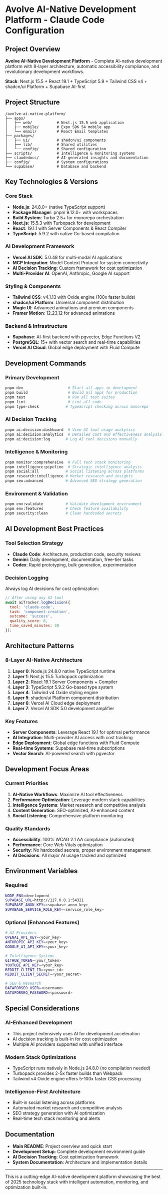 # Avolve AI-Native Development Platform - Claude Code Configuration

## Project Overview

**Avolve AI-Native Development Platform** - Complete AI-native development platform with 8-layer architecture, automatic accessibility compliance, and revolutionary development workflows.

**Stack**: Next.js 15.5 + React 19.1 + TypeScript 5.9 + Tailwind CSS v4 + shadcn/ui Platform + Supabase AI-first

## Project Structure

```
/avolve-ai-native-platform/
├── apps/
│   ├── web/           # Next.js 15.5 web application
│   ├── mobile/        # Expo SDK 54 mobile app
│   └── email/         # React Email templates
├── packages/
│   ├── ui/            # shadcn/ui components
│   ├── lib/           # Shared utilities
│   └── config/        # Shared configuration
├── scripts/           # Intelligence & monitoring systems
├── claudedocs/        # AI-generated insights and documentation
├── config/            # System configurations
└── supabase/          # Database and backend
```

## Key Technologies & Versions

### Core Stack
- **Node.js**: 24.8.0+ (native TypeScript support)
- **Package Manager**: pnpm 9.12.0+ with workspaces
- **Build System**: Turbo 2.5+ for monorepo orchestration
- **Next.js**: 15.5.3 with Turbopack for development
- **React**: 19.1.1 with Server Components & React Compiler
- **TypeScript**: 5.9.2 with native Go-based compilation

### AI Development Framework
- **Vercel AI SDK**: 5.0.48 for multi-modal AI applications
- **MCP Integration**: Model Context Protocol for system connectivity
- **AI Decision Tracking**: Custom framework for cost optimization
- **Multi-Provider AI**: OpenAI, Anthropic, Google AI support

### Styling & Components
- **Tailwind CSS**: v4.1.13 with Oxide engine (100x faster builds)
- **shadcn/ui Platform**: Universal component distribution
- **Magic UI**: Advanced animations and premium components
- **Framer Motion**: 12.23.12 for advanced animations

### Backend & Infrastructure
- **Supabase**: AI-first backend with pgvector, Edge Functions V2
- **PostgreSQL**: 15+ with vector search and real-time capabilities
- **Vercel AI Cloud**: Global edge deployment with Fluid Compute

## Development Commands

### Primary Development
```bash
pnpm dev                    # Start all apps in development
pnpm build                  # Build all apps for production
pnpm test                   # Run all test suites
pnpm lint                   # Lint all code
pnpm type-check            # TypeScript checking across monorepo
```

### AI Decision Tracking
```bash
pnpm ai:decision:dashboard  # View AI tool usage analytics
pnpm ai:decision:analytics  # Detailed cost and effectiveness analysis
pnpm ai:decision:log       # Log AI tool decisions manually
```

### Intelligence & Monitoring
```bash
pnpm monitor:comprehensive  # Full tech stack monitoring
pnpm intelligence:pipeline  # Strategic intelligence analysis
pnpm social:all            # Social listening across platforms
pnpm research:intelligence # Market research and insights
pnpm seo:advanced          # Advanced SEO strategy generation
```

### Environment & Validation
```bash
pnpm env:validate          # Validate development environment
pnpm env:features          # Check feature availability
pnpm security:clean        # Clean hardcoded secrets
```

## AI Development Best Practices

### Tool Selection Strategy
- **Claude Code**: Architecture, production code, security reviews
- **Gemini**: Daily development, documentation, free-tier tasks
- **Codex**: Rapid prototyping, bulk generation, experimentation

### Decision Logging
Always log AI decisions for cost optimization:
```javascript
// After using any AI tool
await aiTracker.logDecision({
  tool: 'claude-code',
  task: 'component-creation',
  outcome: 'success',
  quality_score: 8,
  time_saved_minutes: 30
});
```

## Architecture Patterns

### 8-Layer AI-Native Architecture
1. **Layer 0**: Node.js 24.8.0 native TypeScript runtime
2. **Layer 1**: Next.js 15.5 Turbopack optimization
3. **Layer 2**: React 19.1 Server Components + Compiler
4. **Layer 3**: TypeScript 5.9.2 Go-based type system
5. **Layer 4**: Tailwind v4 Oxide styling engine
6. **Layer 5**: shadcn/ui Platform component distribution
7. **Layer 6**: Vercel AI Cloud edge deployment
8. **Layer 7**: Vercel AI SDK 5.0 development amplifier

### Key Features
- **Server Components**: Leverage React 19.1 for optimal performance
- **AI Integration**: Multi-provider AI access with cost tracking
- **Edge Deployment**: Global edge functions with Fluid Compute
- **Real-time Systems**: Supabase real-time subscriptions
- **Vector Search**: AI-powered search with pgvector

## Development Focus Areas

### Current Priorities
1. **AI-Native Workflows**: Maximize AI tool effectiveness
2. **Performance Optimization**: Leverage modern stack capabilities
3. **Intelligence Systems**: Market research and competitive analysis
4. **Content Generation**: SEO-optimized, AI-enhanced content
5. **Social Listening**: Comprehensive platform monitoring

### Quality Standards
- **Accessibility**: 100% WCAG 2.1 AA compliance (automated)
- **Performance**: Core Web Vitals optimization
- **Security**: No hardcoded secrets, proper environment management
- **AI Decisions**: All major AI usage tracked and optimized

## Environment Variables

### Required
```bash
NODE_ENV=development
SUPABASE_URL=http://127.0.0.1:54321
SUPABASE_ANON_KEY=<supabase_anon_key>
SUPABASE_SERVICE_ROLE_KEY=<service_role_key>
```

### Optional (Enhanced Features)
```bash
# AI Providers
OPENAI_API_KEY=<your_key>
ANTHROPIC_API_KEY=<your_key>
GOOGLE_AI_API_KEY=<your_key>

# Intelligence Systems
GITHUB_TOKEN=<your_token>
YOUTUBE_API_KEY=<your_key>
REDDIT_CLIENT_ID=<your_id>
REDDIT_CLIENT_SECRET=<your_secret>

# SEO & Research
DATAFORSEO_USER=<username>
DATAFORSEO_PASSWORD=<password>
```

## Special Considerations

### AI-Enhanced Development
- This project extensively uses AI for development acceleration
- AI decision tracking is built-in for cost optimization
- Multiple AI providers supported with unified interface

### Modern Stack Optimizations
- TypeScript runs natively in Node.js 24.8.0 (no compilation needed)
- Turbopack provides 2-5x faster builds than Webpack
- Tailwind v4 Oxide engine offers 5-100x faster CSS processing

### Intelligence-First Architecture
- Built-in social listening across platforms
- Automated market research and competitive analysis
- SEO strategy generation with AI optimization
- Real-time tech stack monitoring and alerts

## Documentation

- **Main README**: Project overview and quick start
- **Development Setup**: Complete development environment guide
- **AI Decision Tracking**: Cost optimization framework
- **System Documentation**: Architecture and implementation details

---

This is a cutting-edge AI-native development platform showcasing the best of 2025 technology stack with intelligent automation, monitoring, and optimization built-in.